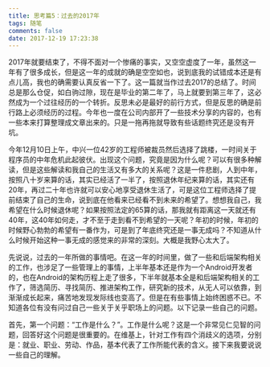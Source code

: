 ```yaml
---
title: 思考篇5：过去的2017年
tags: 随笔
comments: false
date: 2017-12-19 17:23:38
---
```

2017年就要结束了，不得不面对一个惨痛的事实，又空空虚度了一年，虽然这一年有了很多成长，但是这一年的成就的确是空空如也，说到底我的试错成本还是有点儿高，我也的确需要认真反省一下了。这一篇就当作过去2017的总结了。时间总是那么仓促，如白驹过隙，现在是毕业的第二年了，马上就要到第三年了，这必然成为一个过往经历的一个转折。反思未必是最好的前行方式，但是反思的确是前行路上必须经历的过程。今年也一度在公司内部开了一些技术分享的内容的，也有一些本来打算整理成文章出来的。只是一拖再拖就导致有些话题终究还是没有开坑。

今年12月10日上午，中兴一位42岁的工程师被裁员然后选择了跳楼，一时间关于程序员的中年危机此起彼伏。出现这个问题，究竟是因为什么呢？可以有很多种解读，但是这些解读和我自己的生活又有多大的关系呢？这是一件悲剧，人到中年，按照八十岁来算的话，其实已经活了一半了，按照退休年纪来算的话，其实还有20年，再过二十年也许就可以安心地享受退休生活了，可是这位工程师选择了提前结束了自己的生命，说到底在他看来已经看不到未来的希望了。想想我自己，我希望在什么时候退休呢？如果按照法定的65算的话，那我就有距离这一天就还有40年，这40年如何走，才不至于走到看不到希望的一天呢？年初的时候，年初的时候野心勃勃的希望有一番作为，可是到了年底终究还是一事无成吗？不知道从什么时候开始这种一事无成的感觉来的非常的深刻。大概是我野心太大了。

先说说，过去的一年所做的事情吧。在这一年的时间里，做了一些和后端架构相关的工作，也涉足了一些管理上的事情，上半年基本还是作为一个Android开发者的，也在Android的架构历程上走了很多，下半年就基本全是和后端架构相关的工作了，筛选简历、寻找简历、推进架构工作，研究新的技术，从无人可以依靠，到渐渐成长起来，痛苦地发现发际线也变高了。但是在有些事情上始终困惑不已。不知道各位有没有问过自己一些关于关乎职场上的问题。以下记录一些自己的问题。

首先，第一个问题：“工作是什么？”。工作是什么呢？这是一个非常见仁见智的问题，回答好这个问题是很重要的。在维基上，针对工作有四个消歧义的选项，分别是：就业、职业、劳动、作品，基本代表了工作所能代表的含义。接下来我要说说一些自己的理解。
